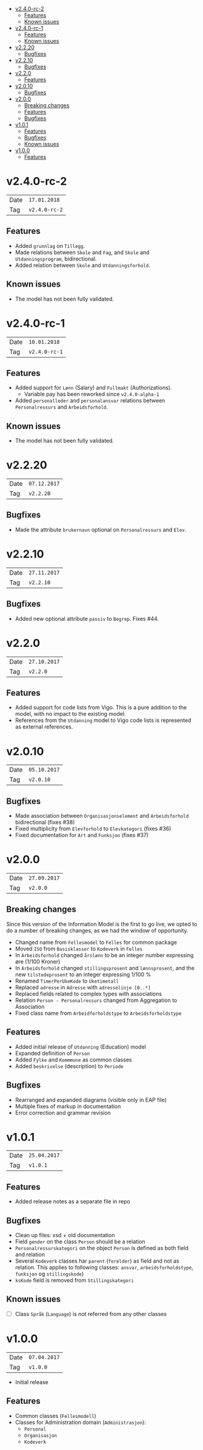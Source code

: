 <!-- TOC -->

- [v2.4.0-rc-2](#v240-rc-2)
    - [Features](#features)
    - [Known issues](#known-issues)
- [v2.4.0-rc-1](#v240-rc-1)
    - [Features](#features-1)
    - [Known issues](#known-issues-1)
- [v2.2.20](#v2220)
    - [Bugfixes](#bugfixes)
- [v2.2.10](#v2210)
    - [Bugfixes](#bugfixes-1)
- [v2.2.0](#v220)
    - [Features](#features-2)
- [v2.0.10](#v2010)
    - [Bugfixes](#bugfixes-2)
- [v2.0.0](#v200)
    - [Breaking changes](#breaking-changes)
    - [Features](#features-3)
    - [Bugfixes](#bugfixes-3)
- [v1.0.1](#v101)
    - [Features](#features-4)
    - [Bugfixes](#bugfixes-4)
    - [Known issues](#known-issues-2)
- [v1.0.0](#v100)
    - [Features](#features-5)

<!-- /TOC -->

# v2.4.0-rc-2

|      |               |
|------|---------------|
| Date | `17.01.2018`  |
| Tag  | `v2.4.0-rc-2` |

## Features

* Added `grunnlag` on `Tillegg`.
* Made relations between `Skole` and `Fag`, and `Skole` and `Utdanningsprogram`, bidirectional.
* Added relation between `Skole` and `Utdanningsforhold`.

## Known issues

* The model has not been fully validated.

# v2.4.0-rc-1

|      |               |
|------|---------------|
| Date | `10.01.2018`  |
| Tag  | `v2.4.0-rc-1` |

## Features

* Added support for `Lønn` (Salary) and `Fullmakt` (Authorizations).
  * Variable pay has been reworked since `v2.4.0-alpha-1`
* Added `personalleder` and `personalansvar` relations between `Personalressurs` and `Arbeidsforhold`.

## Known issues

* The model has not been fully validated.

# v2.2.20

|      |              |
|------|--------------|
| Date | `07.12.2017` |
| Tag  | `v2.2.20`    |

## Bugfixes

* Made the attribute `brukernavn` optional on `Personalressurs` and `Elev`.

# v2.2.10

|      |              |
|------|--------------|
| Date | `27.11.2017` |
| Tag  | `v2.2.10`    |

## Bugfixes

* Added new optional attribute `passiv` to `Begrep`.  Fixes #44.

# v2.2.0

|      |              |
|------|--------------|
| Date | `27.10.2017` |
| Tag  | `v2.2.0`     |

## Features

* Added support for code lists from Vigo.  This is a pure addition to the model, with no impact to the existing model.
* References from the `Utdanning` model to Vigo code lists is represented as external references.


# v2.0.10

|      |              |
|------|--------------|
| Date | `05.10.2017` |
| Tag  | `v2.0.10`    |

## Bugfixes

* Made association between `Organisasjonselement` and `Arbeidsforhold` bidirectional (fixes #38)
* Fixed multiplicity from `Elevforhold` to `Elevkategori` (fixes #36)
* Fixed documentation for `Art` and `Funksjon` (fixes #37)


# v2.0.0

|      |              |
|------|--------------|
| Date | `27.09.2017` |
| Tag  | `v2.0.0`     |

## Breaking changes

Since this version of the Information Model is the first to go live, we opted to do a number of breaking changes, as we had the window of opportunity. 

* Changed name from `Fellesmodel` to `Felles` for common package
* Moved `ISO` from `Basisklasser` to `Kodeverk` in `Felles`
* In `Arbeidsforhold` changed `årslønn` to be an integer number expressing øre (1/100 Kroner)
* In `Arbeidsforhold` changed `stillingsprosent` and `lønnsprosent`, and the new `tilstedeprosent` to an integer
  expressing 1/100 %
* Renamed `TimerPerUkeKode` to `Uketimetall`
* Replaced `adresse` in `Adresse` with `adresselinje [0..*]`
* Replaced fields related to complex types with associations
* Relation `Person - Personalressurs` changed from Aggregation to Association
* Fixed class name from `Arbeidforholdstype` to `Arbeidsforholdstype`

## Features

* Added initial release of `Utdanning` (Education) model
* Expanded definition of `Person`
* Added `Fylke` and `Kommmune` as common classes
* Added `beskrivelse` (description) to `Periode`

## Bugfixes

* Rearranged and expanded diagrams (visible only in EAP file)
* Multiple fixes of markup in documentation
* Error correction and grammar revision


# v1.0.1

|      |              |
|------|--------------|
| Date | `25.04.2017` |
| Tag  | `v1.0.1`     |

## Features

* Added release notes as a separate file in repo

## Bugfixes

* Clean up files: xsd + old documentation
* Field `gender` on the class `Person` should be a relation
* `Personalressurskategori` on the object `Person` is defined as both field and relation
* Several `Kodeverk` classes har `parent` (`forelder`) as field and not as relation. This applies to following classes: `ansvar`, `arbeidsforholdstype`, `funksjon` og `stillingskode`)
* `ksKode` field is removed from `Stillingskategori`

## Known issues

* [ ] Class `Språk` (`Language`) is not referred from any other classes


# v1.0.0

|      |              |
|------|--------------|
| Date | `07.04.2017` |
| Tag  | `v1.0.0`     |

* Initial release

## Features

* Common classes (`Fellesmodell`)
* Classes for Administration domain (`Administrasjon`):
  * `Personal`
  * `Organisasjon`
  * `Kodeverk`
